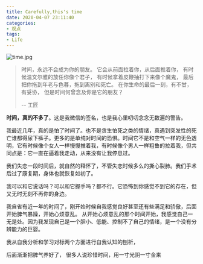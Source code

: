 ```yaml
---
title: Carefully,this's time
date: 2020-04-07 23:11:40
categories:
- 观点
tags:
- Life
---
```


![time.jpg](https://s1.ax1x.com/2020/04/07/G2cbYn.jpg)

> 时间，永远不会成为你的朋友。
> 它会从前面拉着你，从后面推着你，
> 有时候温文尔雅的放任你像个君子，
> 有时候拿着皮鞭抽打下来像个魔鬼，
> 最后把你拖到年老与色暮，拖到离别和死亡。
> 在你生命的最后一刻，有不甘，有妥协，
> 但是时间何曾念及你是它的朋友？
> 
> -- 工匠

**时间，真的不多了**。这是我微信的签名，也是我心里叨叨念念无数遍的警告。

我最近几年，真的是怕了时间了。也不是贪生怕死之类的情绪，真遇到突发性的死亡谁都得尿下裤子。更多的是单纯对时间的恐惧。时间它不是和空气一样的无色透明，它有时候像个女人一样慢慢推着我，有时候像个男人一样粗鲁的拉着我，但共同点是：它一直在逼着我走动，从来没有让我停息过。

我们失恋一段时间后，就自然的释怀了，不管失恋时候多么的撕心裂肺。我们手术后过了康复期，身体也就恢复如初了。

我可以和它说话吗？可以和它握手吗？都不行。它恐怖到你感觉不到它的存在，但又无时无刻不再你的身边。




我自省有近一年的时间了，刚开始时候自我感觉良好甚至还有些满足和骄傲，后面开始脾气暴躁，开始心烦意乱。
从开始心烦意乱的那个时间开始，我感觉自己一无是处。因为我发现自己是一个胆小、低能、控制不了自己的情绪，是一个没有分辨能力的巨婴。

我从自我分析和学习对标两个方面进行自我认知的刨析，


后面渐渐把脾气养好了，
很多人说珍惜时间，用一寸光阴一寸金来
